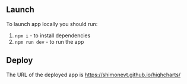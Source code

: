 ## Launch 
To launch app locally you should run:

1. `npm i` - to install dependencies
2. `npm run dev` - to run the app

## Deploy

The URL of the deployed app is 
<https://shimonevt.github.io/highcharts/>